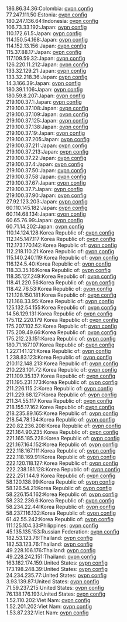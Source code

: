 186.86.34.36:Colombia: [ovpn config](vpn/186_86_34_36.ovpn)  
77.247.111.50:Estonia: [ovpn config](vpn/77_247_111_50.ovpn)  
180.247.136.64:Indonesia: [ovpn config](vpn/180_247_136_64.ovpn)  
106.73.33.192:Japan: [ovpn config](vpn/106_73_33_192.ovpn)  
110.172.61.5:Japan: [ovpn config](vpn/110_172_61_5.ovpn)  
114.150.54.168:Japan: [ovpn config](vpn/114_150_54_168.ovpn)  
114.152.13.156:Japan: [ovpn config](vpn/114_152_13_156.ovpn)  
115.37.88.17:Japan: [ovpn config](vpn/115_37_88_17.ovpn)  
117.109.59.32:Japan: [ovpn config](vpn/117_109_59_32.ovpn)  
126.220.11.212:Japan: [ovpn config](vpn/126_220_11_212.ovpn)  
133.32.129.21:Japan: [ovpn config](vpn/133_32_129_21.ovpn)  
133.32.218.36:Japan: [ovpn config](vpn/133_32_218_36.ovpn)  
14.3.166.39:Japan: [ovpn config](vpn/14_3_166_39.ovpn)  
180.39.1.106:Japan: [ovpn config](vpn/180_39_1_106.ovpn)  
180.59.8.207:Japan: [ovpn config](vpn/180_59_8_207.ovpn)  
219.100.37.1:Japan: [ovpn config](vpn/219_100_37_1.ovpn)  
219.100.37.108:Japan: [ovpn config](vpn/219_100_37_108.ovpn)  
219.100.37.109:Japan: [ovpn config](vpn/219_100_37_109.ovpn)  
219.100.37.125:Japan: [ovpn config](vpn/219_100_37_125.ovpn)  
219.100.37.138:Japan: [ovpn config](vpn/219_100_37_138.ovpn)  
219.100.37.19:Japan: [ovpn config](vpn/219_100_37_19.ovpn)  
219.100.37.205:Japan: [ovpn config](vpn/219_100_37_205.ovpn)  
219.100.37.211:Japan: [ovpn config](vpn/219_100_37_211.ovpn)  
219.100.37.213:Japan: [ovpn config](vpn/219_100_37_213.ovpn)  
219.100.37.22:Japan: [ovpn config](vpn/219_100_37_22.ovpn)  
219.100.37.4:Japan: [ovpn config](vpn/219_100_37_4.ovpn)  
219.100.37.50:Japan: [ovpn config](vpn/219_100_37_50.ovpn)  
219.100.37.58:Japan: [ovpn config](vpn/219_100_37_58.ovpn)  
219.100.37.67:Japan: [ovpn config](vpn/219_100_37_67.ovpn)  
219.100.37.7:Japan: [ovpn config](vpn/219_100_37_7.ovpn)  
219.100.37.90:Japan: [ovpn config](vpn/219_100_37_90.ovpn)  
27.92.123.203:Japan: [ovpn config](vpn/27_92_123_203.ovpn)  
60.110.145.182:Japan: [ovpn config](vpn/60_110_145_182.ovpn)  
60.114.68.134:Japan: [ovpn config](vpn/60_114_68_134.ovpn)  
60.65.76.99:Japan: [ovpn config](vpn/60_65_76_99.ovpn)  
60.71.14.202:Japan: [ovpn config](vpn/60_71_14_202.ovpn)  
110.14.124.128:Korea Republic of: [ovpn config](vpn/110_14_124_128.ovpn)  
112.145.147.117:Korea Republic of: [ovpn config](vpn/112_145_147_117.ovpn)  
112.173.170.142:Korea Republic of: [ovpn config](vpn/112_173_170_142.ovpn)  
112.218.110.21:Korea Republic of: [ovpn config](vpn/112_218_110_21.ovpn)  
115.140.240.119:Korea Republic of: [ovpn config](vpn/115_140_240_119.ovpn)  
116.124.5.40:Korea Republic of: [ovpn config](vpn/116_124_5_40.ovpn)  
118.33.35.16:Korea Republic of: [ovpn config](vpn/118_33_35_16.ovpn)  
118.35.127.249:Korea Republic of: [ovpn config](vpn/118_35_127_249.ovpn)  
118.41.220.56:Korea Republic of: [ovpn config](vpn/118_41_220_56.ovpn)  
118.42.76.53:Korea Republic of: [ovpn config](vpn/118_42_76_53.ovpn)  
121.128.150.181:Korea Republic of: [ovpn config](vpn/121_128_150_181.ovpn)  
121.168.33.95:Korea Republic of: [ovpn config](vpn/121_168_33_95.ovpn)  
125.132.54.155:Korea Republic of: [ovpn config](vpn/125_132_54_155.ovpn)  
14.56.129.131:Korea Republic of: [ovpn config](vpn/14_56_129_131.ovpn)  
175.112.220.179:Korea Republic of: [ovpn config](vpn/175_112_220_179.ovpn)  
175.207.102.52:Korea Republic of: [ovpn config](vpn/175_207_102_52.ovpn)  
175.209.49.66:Korea Republic of: [ovpn config](vpn/175_209_49_66.ovpn)  
175.212.23.151:Korea Republic of: [ovpn config](vpn/175_212_23_151.ovpn)  
180.71.167.107:Korea Republic of: [ovpn config](vpn/180_71_167_107.ovpn)  
1.227.141.121:Korea Republic of: [ovpn config](vpn/1_227_141_121.ovpn)  
1.238.83.123:Korea Republic of: [ovpn config](vpn/1_238_83_123.ovpn)  
210.112.148.213:Korea Republic of: [ovpn config](vpn/210_112_148_213.ovpn)  
210.223.101.72:Korea Republic of: [ovpn config](vpn/210_223_101_72.ovpn)  
211.109.35.137:Korea Republic of: [ovpn config](vpn/211_109_35_137.ovpn)  
211.195.231.173:Korea Republic of: [ovpn config](vpn/211_195_231_173.ovpn)  
211.226.115.2:Korea Republic of: [ovpn config](vpn/211_226_115_2.ovpn)  
211.229.68.127:Korea Republic of: [ovpn config](vpn/211_229_68_127.ovpn)  
211.34.55.117:Korea Republic of: [ovpn config](vpn/211_34_55_117.ovpn)  
218.155.17.162:Korea Republic of: [ovpn config](vpn/218_155_17_162.ovpn)  
218.235.89.165:Korea Republic of: [ovpn config](vpn/218_235_89_165.ovpn)  
218.54.78.134:Korea Republic of: [ovpn config](vpn/218_54_78_134.ovpn)  
220.82.236.208:Korea Republic of: [ovpn config](vpn/220_82_236_208.ovpn)  
221.164.90.235:Korea Republic of: [ovpn config](vpn/221_164_90_235.ovpn)  
221.165.185.228:Korea Republic of: [ovpn config](vpn/221_165_185_228.ovpn)  
221.167.164.152:Korea Republic of: [ovpn config](vpn/221_167_164_152.ovpn)  
222.118.167.111:Korea Republic of: [ovpn config](vpn/222_118_167_111.ovpn)  
222.118.169.91:Korea Republic of: [ovpn config](vpn/222_118_169_91.ovpn)  
222.120.118.127:Korea Republic of: [ovpn config](vpn/222_120_118_127.ovpn)  
222.238.181.128:Korea Republic of: [ovpn config](vpn/222_238_181_128.ovpn)  
222.251.144.9:Korea Republic of: [ovpn config](vpn/222_251_144_9.ovpn)  
58.120.138.99:Korea Republic of: [ovpn config](vpn/58_120_138_99.ovpn)  
58.126.54.21:Korea Republic of: [ovpn config](vpn/58_126_54_21.ovpn)  
58.226.154.162:Korea Republic of: [ovpn config](vpn/58_226_154_162.ovpn)  
58.232.236.6:Korea Republic of: [ovpn config](vpn/58_232_236_6.ovpn)  
58.234.22.44:Korea Republic of: [ovpn config](vpn/58_234_22_44.ovpn)  
58.237.116.132:Korea Republic of: [ovpn config](vpn/58_237_116_132.ovpn)  
61.42.55.242:Korea Republic of: [ovpn config](vpn/61_42_55_242.ovpn)  
111.125.104.33:Philippines: [ovpn config](vpn/111_125_104_33.ovpn)  
45.135.135.153:Russian Federation: [ovpn config](vpn/45_135_135_153.ovpn)  
182.53.123.76:Thailand: [ovpn config](vpn/182_53_123_76.ovpn)  
182.53.123.76:Thailand: [ovpn config](vpn/182_53_123_76.ovpn)  
49.228.106.176:Thailand: [ovpn config](vpn/49_228_106_176.ovpn)  
49.228.242.151:Thailand: [ovpn config](vpn/49_228_242_151.ovpn)  
163.182.174.159:United States: [ovpn config](vpn/163_182_174_159.ovpn)  
173.198.248.39:United States: [ovpn config](vpn/173_198_248_39.ovpn)  
24.234.235.77:United States: [ovpn config](vpn/24_234_235_77.ovpn)  
3.93.139.87:United States: [ovpn config](vpn/3_93_139_87.ovpn)  
71.59.237.215:United States: [ovpn config](vpn/71_59_237_215.ovpn)  
76.138.176.193:United States: [ovpn config](vpn/76_138_176_193.ovpn)  
1.52.110.202:Viet Nam: [ovpn config](vpn/1_52_110_202.ovpn)  
1.52.201.202:Viet Nam: [ovpn config](vpn/1_52_201_202.ovpn)  
1.53.87.232:Viet Nam: [ovpn config](vpn/1_53_87_232.ovpn)  
